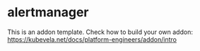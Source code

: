# alertmanager

This is an addon template. Check how to build your own addon: https://kubevela.net/docs/platform-engineers/addon/intro
